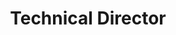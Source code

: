 ---
layout: post
company: Information International, Inc.
location: Culver City, CA
duties: Provide programming support and visual effects for feature film computer-simulated imagery. Scene design, lighting and animation.
title: Technical Director
dates: Sep 1979 - Dec 1980
---